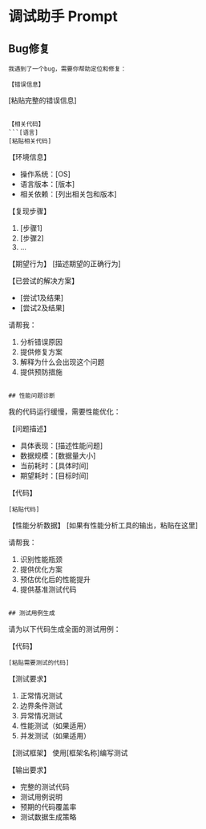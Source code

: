 # 调试助手 Prompt

## Bug修复

```
我遇到了一个bug，需要你帮助定位和修复：

【错误信息】
```
[粘贴完整的错误信息]
```

【相关代码】
```[语言]
[粘贴相关代码]
```

【环境信息】
- 操作系统：[OS]
- 语言版本：[版本]
- 相关依赖：[列出相关包和版本]

【复现步骤】
1. [步骤1]
2. [步骤2]
3. ...

【期望行为】
[描述期望的正确行为]

【已尝试的解决方案】
- [尝试1及结果]
- [尝试2及结果]

请帮我：
1. 分析错误原因
2. 提供修复方案
3. 解释为什么会出现这个问题
4. 提供预防措施
```

## 性能问题诊断

```
我的代码运行缓慢，需要性能优化：

【问题描述】
- 具体表现：[描述性能问题]
- 数据规模：[数据量大小]
- 当前耗时：[具体时间]
- 期望耗时：[目标时间]

【代码】
```[语言]
[粘贴代码]
```

【性能分析数据】
[如果有性能分析工具的输出，粘贴在这里]

请帮我：
1. 识别性能瓶颈
2. 提供优化方案
3. 预估优化后的性能提升
4. 提供基准测试代码
```

## 测试用例生成

```
请为以下代码生成全面的测试用例：

【代码】
```[语言]
[粘贴需要测试的代码]
```

【测试要求】
1. 正常情况测试
2. 边界条件测试
3. 异常情况测试
4. 性能测试（如果适用）
5. 并发测试（如果适用）

【测试框架】
使用[框架名称]编写测试

【输出要求】
- 完整的测试代码
- 测试用例说明
- 预期的代码覆盖率
- 测试数据生成策略
```